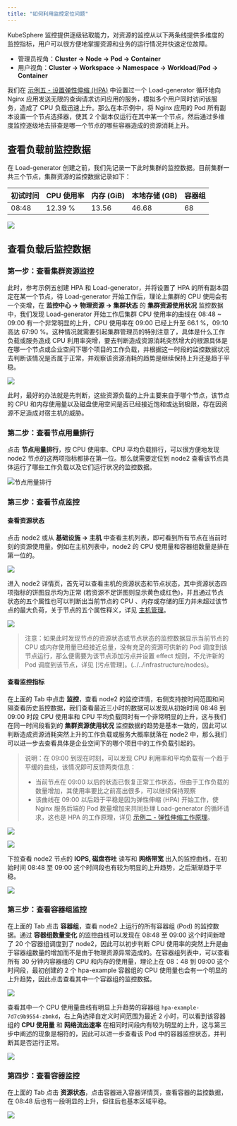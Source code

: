 ```yaml
---
title: "如何利用监控定位问题"
---
```


KubeSphere 监控提供逐级钻取能力，对资源的监控从以下两条线提供多维度的监控指标，用户可以很方便地掌握资源和业务的运行情况并快速定位故障。

- 管理员视角：**Cluster -> Node -> Pod -> Container** 
- 用户视角：**Cluster -> Workspace -> Namespace -> Workload/Pod -> Container**


我们在 [示例五 - 设置弹性伸缩 (HPA)]() 中设置过一个 Load-generator 循环地向 Nginx 应用发送无限的查询请求访问应用的服务，模拟多个用户同时访问该服务，造成了 CPU 负载迅速上升。那么在本示例中，将 Nginx 应用的 Pod 所有副本设置一个节点选择器，使其 2 个副本仅运行在其中某一个节点，然后通过多维度监控逐级地去排查是哪一个节点的哪些容器造成的资源消耗上升。

## 查看负载前监控数据

在 Load-generator 创建之前，我们先记录一下此时集群的监控数据。目前集群一共三个节点，集群资源的监控数据记录如下：

|初试时间|CPU 使用率|内存 (GiB)|本地存储 (GB)|容器组|
|---|---|---|---|--|
|08:48|12.39 %|13.56|46.68|68|

![](/initial-monitoring-screenshot.png)

## 查看负载后监控数据

### 第一步：查看集群资源监控

此时，参考示例五创建 HPA 和 Load-generator，并将设置了 HPA 的所有副本固定在某一个节点，待 Load-generator 开始工作后，理论上集群的 CPU 使用会有一个突增，在 **监控中心 → 物理资源 → 集群状态** 的 **集群资源使用状况** 监控数据中，我们发现 Load-generator 开始工作后集群 CPU 使用率的曲线在 08:48 ~ 09:00 有一个非常明显的上升，CPU 使用率在 09:00 已经上升至 66.1 %，09:10 高达 67:90 %。这种情况就需要引起集群管理员的特别注意了，具体是什么工作负载或服务造成 CPU 利用率突增，要去判断造成资源消耗突然增大的根源具体是在哪一个节点或企业空间下哪个项目的工作负载，并根据这一时段的监控数据状况去判断该情况是否属于正常，并观察该资源消耗的趋势是继续保持上升还是趋于平稳。

![](/cpu-utilization-monitoring-screenshot.png)

此时，最好的办法就是先判断，这些资源负载的上升主要来自于哪个节点，该节点的 CPU 和内存使用量以及磁盘使用空间是否已经接近饱和或达到极限，存在因资源不足造成对宿主机的威胁。

### 第二步：查看节点用量排行

点击 **节点用量排行**，按 CPU 使用率、CPU 平均负载排行，可以很方便地发现 node2 节点的这两项指标都排在第一位。那么就需要定位到 node2 查看该节点具体运行了哪些工作负载以及它们运行状况的监控数据。

![节点用量排行](/node-ranking-list-screenshot.png)

### 第三步：查看节点监控

#### 查看资源状态

点击 node2 或从 **基础设施 → 主机** 中查看主机列表，即可看到所有节点在当前时刻的资源使用量。例如在主机列表中，node2 的 CPU 使用量和容器组数量是排在第一位的。

![](/node-monitoring.png)

进入 node2 详情页，首先可以查看主机的资源状态和节点状态，其中资源状态四项指标的饼图显示均为正常 (若资源不足饼图则显示黄色或红色)，并且通过节点状态的五个属性也可以判断出当前节点的 CPU 、内存或存储的压力并未超过该节点的最大负荷，关于节点的五个属性释义，详见 [主机管理](../../infrastructure/nodes)。

![](/node-details-monitoring.png)

> 注意：如果此时发现节点的资源状态或节点状态的监控数据显示当前节点的 CPU 或内存使用量已经接近总量，没有充足的资源可供新的 Pod 调度到该节点运行，那么便需要为该节点添加污点并设置 effect 规则，不允许新的 Pod 调度到该节点，详见 [污点管理]。(../../infrastructure/nodes)。

#### 查看监控指标

在上面的 Tab 中点击 **监控**，查看 node2 的监控详情，右侧支持按时间范围和间隔查看历史监控数据，我们查看最近三小时的数据可以发现从初始时间 08:48 到 09:00 时段 CPU 使用率和 CPU 平均负载同时有一个非常明显的上升，这与我们在同一时间段看到的 **集群资源使用状况** 监控数据的趋势是基本一致的，因此可以判断造成资源消耗突然上升的工作负载或服务大概率就落在 node2 中，那么我们可以进一步去查看具体是企业空间下的哪个项目中的工作负载引起的。

> 说明：在 09:00 到现在时刻，可以发现 CPU 利用率和平均负载有一个趋于平缓的曲线，该情况即可反馈两类信息：
> - 当前节点在 09:00 以后的状态已恢复正常工作状态，但由于工作负载的数量增加，其使用率要比之前高出很多，可以继续保持观察
> - 该曲线在 09:00 以后趋于平稳是因为弹性伸缩 (HPA) 开始工作，使 Nginx 服务后端的 Pod 数量增加来共同处理 Load-generator 的循环请求，这也是 HPA 的工作原理，详见 [示例二 - 弹性伸缩工作原理](../../quick-start/hpa)。

![](/select-period.png)

![](/node-monitoring-tab.png)

下拉查看 node2 节点的 **IOPS, 磁盘吞吐** 读写和 **网络带宽** 出入的监控曲线，在初始时间 08:48 至 09:00 这个时间段也有较为明显的上升趋势，之后渐渐趋于平稳。

![](/other-monitoring-items.png)

### 第三步：查看容器组监控

在上面的 Tab 点击 **容器组**，查看 node2 上运行的所有容器组 (Pod) 的监控数据。通过 **容器组数量变化** 的监控曲线可以发现在 08:48 至 09:00 这个时间新增了 20 个容器组调度到了 node2，因此可以初步判断 CPU 使用率的突然上升是由于容器组数量的增加而不是由于物理资源异常造成的。在容器组列表中，可以查看所有 30 分钟内容器组的 CPU 和内存的使用量，理论上在 08：48 到 09:00 这个时间段，最初创建的 2 个 hpa-example 容器组的 CPU 使用量也会有一个明显的上升趋势，因此点击查看其中一个容器组的监控数据。

![](/pod-monitoring.png)

查看其中一个 CPU 使用量曲线有明显上升趋势的容器组 `hpa-example-7d7c9b9554-zbmkd`，右上角选择自定义时间范围为最近 2 小时，可以看到该容器组的 **CPU 使用量** 和 **网络流出速率** 在相同时间段内有较为明显的上升，这与第三步中阐述的现象是相符的，因此可以进一步查看该 Pod 中的容器监控状态，并判断其是否运行正常。

![](/pod-monitoring-items.png)

### 第四步：查看容器监控

在上面的 Tab 点击 **资源状态**，点击容器进入容器详情页，查看容器的监控数据，在 08:48 后也有一段明显的上升，但往后也基本区域平稳。

![](/container-monitoring-items.png)



